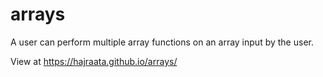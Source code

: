# arrays

A user can perform multiple array functions on an array input by the user.

View at https://hajraata.github.io/arrays/
